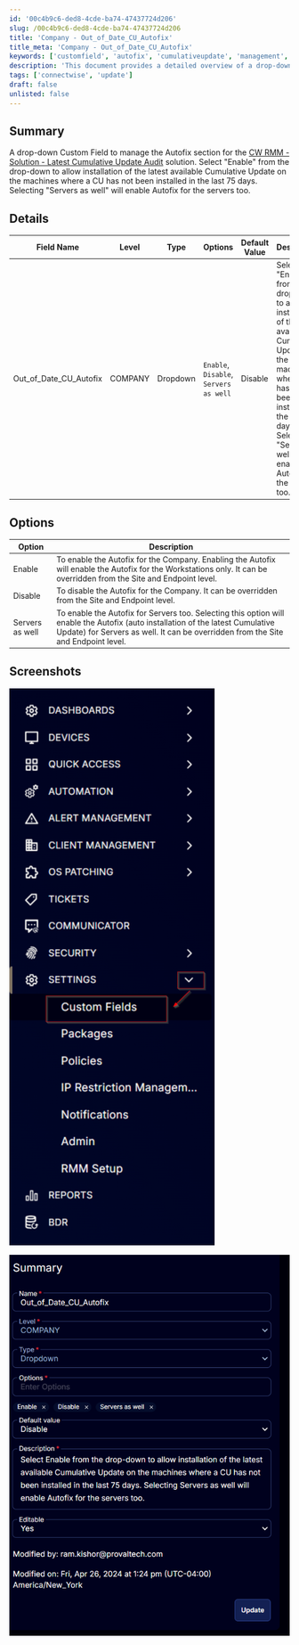 ```yaml
---
id: '00c4b9c6-ded8-4cde-ba74-47437724d206'
slug: /00c4b9c6-ded8-4cde-ba74-47437724d206
title: 'Company - Out_of_Date_CU_Autofix'
title_meta: 'Company - Out_of_Date_CU_Autofix'
keywords: ['customfield', 'autofix', 'cumulativeupdate', 'management', 'connectwise']
description: 'This document provides a detailed overview of a drop-down Custom Field designed to manage the Autofix section for the ConnectWise RMM solution. It explains the functionality of enabling the latest Cumulative Update installation on machines that have not received an update in the last 75 days, including options for server management.'
tags: ['connectwise', 'update']
draft: false
unlisted: false
---
```


## Summary

A drop-down Custom Field to manage the Autofix section for the [CW RMM - Solution - Latest Cumulative Update Audit](/docs/8f2741e6-ef04-4a1e-804d-f481469e8beb) solution. Select "Enable" from the drop-down to allow installation of the latest available Cumulative Update on the machines where a CU has not been installed in the last 75 days. Selecting "Servers as well" will enable Autofix for the servers too.

## Details

| Field Name                  | Level   | Type     | Options                                   | Default Value | Description                                                                                                                                                         | Editable |
|-----------------------------|---------|----------|-------------------------------------------|---------------|---------------------------------------------------------------------------------------------------------------------------------------------------------------------|----------|
| Out_of_Date_CU_Autofix     | COMPANY | Dropdown | `Enable`, `Disable`, `Servers as well`   | Disable       | Select "Enable" from the drop-down to allow installation of the latest available Cumulative Update on the machines where a CU has not been installed in the last 75 days. Selecting "Servers as well" will enable Autofix for the servers too. | Yes      |

## Options

| Option            | Description                                                                                                                                                       |
|-------------------|-------------------------------------------------------------------------------------------------------------------------------------------------------------------|
| Enable            | To enable the Autofix for the Company. Enabling the Autofix will enable the Autofix for the Workstations only. It can be overridden from the Site and Endpoint level. |
| Disable           | To disable the Autofix for the Company. It can be overridden from the Site and Endpoint level.                                                                    |
| Servers as well   | To enable the Autofix for Servers too. Selecting this option will enable the Autofix (auto installation of the latest Cumulative Update) for Servers as well. It can be overridden from the Site and Endpoint level. |

## Screenshots

![Screenshot 1](../../../static/img/Company---Out_of_Date_CU_Autofix/image_1.png)

![Screenshot 2](../../../static/img/Company---Out_of_Date_CU_Autofix/image_2.png)


